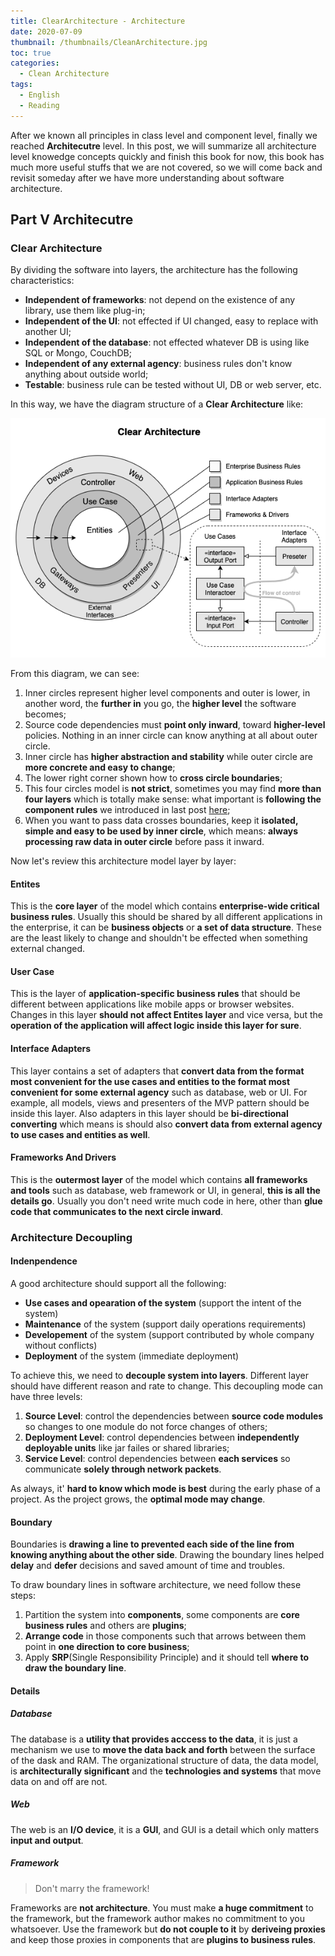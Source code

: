 ```yaml
---
title: ClearArchitecture - Architecture
date: 2020-07-09
thumbnail: /thumbnails/CleanArchitecture.jpg
toc: true
categories:
  - Clean Architecture
tags:
  - English
  - Reading
---
```


After we known all principles in class level and component level, finally we reached **Architecutre** level. In this post, we will summarize all architecture level knowedge concepts quickly and finish this book for now, this book has much more useful stuffs that we are not covered, so we will come back and revisit someday after we have more understanding about software architecture.

<!-- more -->

## Part V Architecutre

### Clear Architecture

By dividing the software into layers, the architecture has the following characteristics:

- **Independent of frameworks**: not depend on the existence of any library, use them like plug-in;
- **Independent of the UI**: not effected if UI changed, easy to replace with another UI;
- **Independent of the database**: not effected whatever DB is using like SQL or Mongo, CouchDB;
- **Independent of any external agency**: business rules don't know anything about outside world;
- **Testable**: business rule can be tested without UI, DB or web server, etc.

In this way, we have the diagram structure of a **Clear Architecture** like:

![](https://raw.githubusercontent.com/Yunze-Li/BlogPictures/master/BlogPictures/pictures/clear_architecture.png)

From this diagram, we can see:

1. Inner circles represent higher level components and outer is lower, in another word, the **further in** you go, the **higher level** the software becomes;
2. Source code dependencies must **point only inward**, toward **higher-level** policies. Nothing in an inner circle can know anything at all about outer circle.
3. Inner circle has **higher abstraction and stability** while outer circle are **more concrete and easy to change**;
4. The lower right corner shown how to **cross circle boundaries**;
5. This four circles model is **not strict**, sometimes you may find **more than four layers** which is totally make sense: what important is **following the component rules** we introduced in last post [here](https://yunze-li.github.io/2020/07/09/ClearArchitecture2/);
6. When you want to pass data crosses boundaries, keep it **isolated, simple and easy to be used by inner circle**, which means: **always processing raw data in outer circle** before pass it inward.

Now let's review this architecture model layer by layer:

#### Entites

This is the **core layer** of the model which contains **enterprise-wide critical business rules**. Usually this should be shared by all different applications in the enterprise, it can be **business objects** or **a set of data structure**. These are the least likely to change and shouldn't be effected when something external changed.

#### User Case

This is the layer of **application-specific business rules** that should be different between applications like mobile apps or browser websites. Changes in this layer **should not affect Entites layer** and vice versa, but the **operation of the application will affect logic inside this layer for sure**.

#### Interface Adapters

This layer contains a set of adapters that **convert data from the format most convenient for the use cases and entities to the format most convenient for some external agency** such as database, web or UI. For example, all models, views and presenters of the MVP pattern should be inside this layer. Also adapters in this layer should be **bi-directional converting** which means is should also **convert data from external agency to use cases and entities as well**.

#### Frameworks And Drivers

This is the **outermost layer** of the model which contains **all frameworks and tools** such as database, web framework or UI, in general, **this is all the details go**. Usually you don't need write much code in here, other than **glue code that communicates to the next circle inward**.

### Architecture Decoupling

#### Indenpendence

A good architecture should support all the following:

- **Use cases and opearation of the system** (support the intent of the system)
- **Maintenance** of the system (support daily operations requirements)
- **Developement** of the system (support contributed by whole company without conflicts)
- **Deployment** of the system (immediate deployment)

To achieve this, we need to **decouple system into layers**. Different layer should have different reason and rate to change. This decoupling mode can have three levels:

1. **Source Level**: control the dependencies between **source code modules** so changes to one module do not force changes of others;
2. **Deployment Level**: control dependencies between **independently deployable units** like jar failes or shared libraries;
3. **Service Level**: control dependencies between **each services** so communicate **solely through network packets**.

As always, it' **hard to know which mode is best** during the early phase of a project. As the project grows, the **optimal mode may change**.

#### Boundary

Boundaries is **drawing a line to prevented each side of the line from knowing anything about the other side**. Drawing the boundary lines helped **delay** and **defer** decisions and saved amount of time and troubles.

To draw boundary lines in software architecture, we need follow these steps:

1. Partition the system into **components**, some components are **core business rules** and others are **plugins**;
2. **Arrange code** in those components such that arrows between them point in **one direction to core business**;
3. Apply **SRP**(Single Responsibility Principle) and it should tell **where to draw the boundary line**.

#### Details

##### Database

The database is a **utility that provides acccess to the data**, it is just a mechanism we use to **move the data back and forth** between the surface of the dask and RAM. The organizational structure of data, the data model, is **architecturally significant** and the **technologies and systems** that move data on and off are not.

##### Web

The web is an **I/O device**, it is a **GUI**, and GUI is a detail which only matters **input and output**.

##### Framework

> Don't marry the framework!

Frameworks are **not architecture**. You must make **a huge commitment** to the framework, but the framework author makes no commitment to you whatsoever. Use the framework but **do not couple to it** by **deriveing proxies** and keep those proxies in components that are **plugins to business rules**.